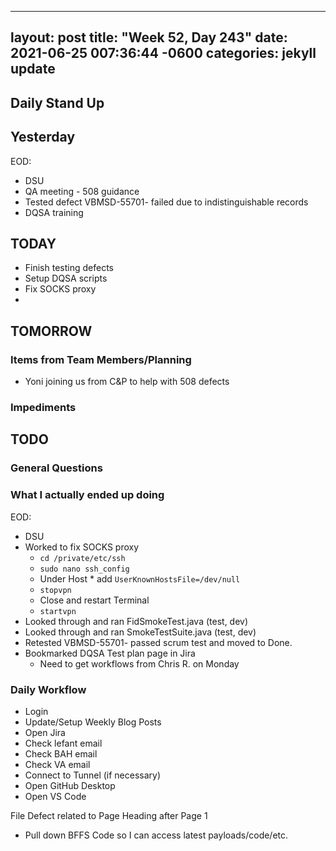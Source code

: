 
---
layout: post
title:  "Week 52, Day 243"
date:   2021-06-25 007:36:44 -0600
categories: jekyll update
---

## Daily Stand Up
## Yesterday
EOD:
* DSU
* QA meeting - 508 guidance
* Tested defect VBMSD-55701- failed due to indistinguishable records
* DQSA training

## TODAY
* Finish testing defects
* Setup DQSA scripts
* Fix SOCKS proxy
* 

## TOMORROW

### Items from Team Members/Planning
* Yoni joining us from C&P to help with 508 defects
### Impediments

## TODO

### General Questions  

### What I actually ended up doing
EOD:
* DSU
* Worked to fix SOCKS proxy
  * `cd /private/etc/ssh`
  * `sudo nano ssh_config`
  * Under Host * add `UserKnownHostsFile=/dev/null`
  * `stopvpn`
  * Close and restart Terminal
  * `startvpn`
* Looked through and ran FidSmokeTest.java (test, dev)
* Looked through and ran SmokeTestSuite.java (test, dev)
* Retested VBMSD-55701- passed scrum test and moved to Done.
* Bookmarked DQSA Test plan page in Jira
  * Need to get workflows from Chris R. on Monday

### Daily Workflow
* Login
* Update/Setup Weekly Blog Posts
* Open Jira
* Check lefant email
* Check BAH email
* Check VA email
* Connect to Tunnel (if necessary)
* Open GitHub Desktop
* Open VS Code

File Defect related to Page Heading after Page 1
* Pull down BFFS Code so I can access latest payloads/code/etc.